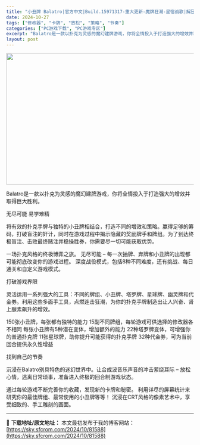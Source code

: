 ```yaml
---
title: "小丑牌 Balatro|官方中文|Build.15971317-重大更新-魔牌狂潮-星宿战歌|解压即撸|"
date: 2024-10-27
tags: ["修改器", "卡牌", "放松", "策略", "节奏"]
categories: ["PC游戏下载", "PC游戏专区"]
excerpt: "Balatro是一款以扑克为灵感的魔幻建牌游戏，你将全情投入于打造强大的增效并取得巨大胜利。 无尽可能 易学难精 将有效的扑克手牌与独特的小丑牌相结合，打造不同的增效和策略。赢得足够的筹码，打破盲注的奸计，同时在游戏过程中揭示隐藏的奖励牌手和牌组。为了到达终极盲注、击败最终赌注并稳操胜券，你需要尽一&hellip;"
layout: post
---
```


<img class="aligncenter size-full wp-image-81593" src="https://sky.sfcrom.com/wp-content/uploads/2024/10/2024102616305267.webp" alt="" width="616" height="353" />

Balatro是一款以扑克为灵感的魔幻建牌游戏，你将全情投入于打造强大的增效并取得巨大胜利。

无尽可能 易学难精

将有效的扑克手牌与独特的小丑牌相结合，打造不同的增效和策略。赢得足够的筹码，打破盲注的奸计，同时在游戏过程中揭示隐藏的奖励牌手和牌组。为了到达终极盲注、击败最终赌注并稳操胜券，你需要尽一切可能获取优势。

一场扑克风格的终极博弈之旅。
无尽可能 – 每一次抽牌、弃牌和小丑牌的出现都可能彻底改变你的游戏进程。
深度战役模式，包括8种不同难度，还有挑战、每日通关和自定义游戏模式。

打破游戏界限

灵活运用一系列强大的工具：不同的牌组、小丑牌、塔罗牌、星球牌、幽灵牌和代金券。利用这些多面手工具，点燃连击狂潮，为你的扑克手牌制造出让人兴奋、肾上腺素飙升的增效。

150张小丑牌，每张都有独特的能力
15副不同牌组，每轮游戏可供选择的修改器各不相同
每张小丑牌有5种潜在变体，增加额外的能力
22种塔罗牌变体，可增强你的普通扑克牌
11张星球牌，助你提升可能获得的扑克手牌
32种代金券，可为当前回合提供永久性增益

找到自己的节奏

沉浸在Balatro别具特色的迷幻世界中。让合成波音乐声音的冲击萦绕耳际 – 放松心情，逃离日常琐事，准备进入终极的回合制游戏状态。

通过每轮游戏不断完善你的收藏，发现新的卡牌和秘密。
利用详尽的屏幕统计来研究你的最佳牌组、最常使用的小丑牌等等！
沉浸在CRT风格的像素艺术中，享受细致的、手工雕刻的画面。

---
📖 **下载地址/原文地址：** 本文最初发布于我的博客网站：[https://sky.sfcrom.com/2024/10/81588](https://sky.sfcrom.com/2024/10/81588)
